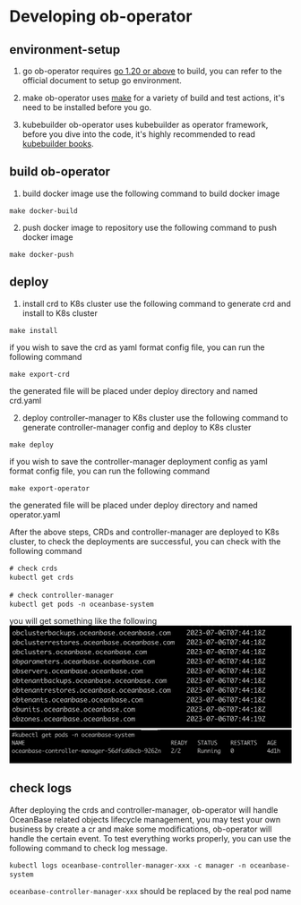 # Developing ob-operator

## environment-setup
1. go
ob-operator requires [go 1.20 or above](https://go.dev/doc/install) to build, you can refer to the official document to setup go environment.

2. make
ob-operator uses [make](https://www.gnu.org/software/make/) for a variety of build and test actions, it's need to be installed before you go.

3. kubebuilder
ob-operator uses kubebuilder as operator framework, before you dive into the code, it's highly recommended to read [kubebuilder books](https://book.kubebuilder.io).

## build ob-operator

1. build docker image
use the following command to build docker image
```
make docker-build
```

2. push docker image to repository
use the following command to push docker image
```
make docker-push
```

## deploy

1. install crd to K8s cluster
use the following command to generate crd and install to K8s cluster
```
make install
```
if you wish to save the crd as yaml format config file, you can run the following command
```
make export-crd
```
the generated file will be placed under deploy directory and named crd.yaml

2. deploy controller-manager to K8s cluster
use the following command to generate controller-manager config and deploy to K8s cluster
```
make deploy
```
if you wish to save the controller-manager deployment config as yaml format config file, you can run the following command
```
make export-operator
```
the generated file will be placed under deploy directory and named operator.yaml

After the above steps, CRDs and controller-manager are deployed to K8s cluster, to check the deployments are successful, you can check with the following command
```
# check crds
kubectl get crds

# check controller-manager
kubectl get pods -n oceanbase-system
```
you will get something like the following
![crd](/img/crd.jpg "crd")
![controller-manager](/img/controller-manager.jpg "controller-manager")

## check logs
After deploying the crds and controller-manager, ob-operator will handle OceanBase related objects lifecycle management, you may test your own business by create a cr and make some modifications, ob-operator will handle the certain event. To test everything works properly, you can use the following command to check log message.
```
kubectl logs oceanbase-controller-manager-xxx -c manager -n oceanbase-system
```

`oceanbase-controller-manager-xxx` should be replaced by the real pod name

